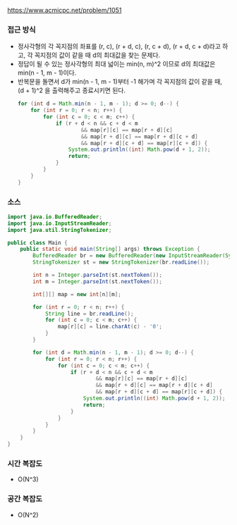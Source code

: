 
https://www.acmicpc.net/problem/1051

### 접근 방식
- 정사각형의 각 꼭지점의 좌표를 (r, c), (r + d, c), (r, c + d), (r + d, c + d)라고 하고, 각 꼭지점의 값이 같을 때 d의 최대값을 찾는 문제다.
- 정답이 될 수 있는 정사각형의 최대 넓이는 min(n, m)^2 이므로 d의 최대값은 min(n - 1, m - 1)이다.
- 반복문을 돌면서 d가 min(n - 1, m - 1)부터 -1 해가며 각 꼭지점의 값이 같을 때, (d + 1)^2 을 출력해주고 종료시키면 된다.
    ```java
    for (int d = Math.min(n - 1, m - 1); d >= 0; d--) {
        for (int r = 0; r < n; r++) {
            for (int c = 0; c < m; c++) {
                if (r + d < n && c + d < m
                        && map[r][c] == map[r + d][c]
                        && map[r + d][c] == map[r + d][c + d]
                        && map[r + d][c + d] == map[r][c + d]) {
                    System.out.println((int) Math.pow(d + 1, 2));
                    return;
                }
            }
        }
    }  
  ```
  

### 소스
```java
import java.io.BufferedReader;
import java.io.InputStreamReader;
import java.util.StringTokenizer;

public class Main {
    public static void main(String[] args) throws Exception {
        BufferedReader br = new BufferedReader(new InputStreamReader(System.in));
        StringTokenizer st = new StringTokenizer(br.readLine());

        int n = Integer.parseInt(st.nextToken());
        int m = Integer.parseInt(st.nextToken());

        int[][] map = new int[n][m];

        for (int r = 0; r < n; r++) {
            String line = br.readLine();
            for (int c = 0; c < m; c++) {
                map[r][c] = line.charAt(c) - '0';
            }
        }

        for (int d = Math.min(n - 1, m - 1); d >= 0; d--) {
            for (int r = 0; r < n; r++) {
                for (int c = 0; c < m; c++) {
                    if (r + d < n && c + d < m
                            && map[r][c] == map[r + d][c]
                            && map[r + d][c] == map[r + d][c + d]
                            && map[r + d][c + d] == map[r][c + d]) {
                        System.out.println((int) Math.pow(d + 1, 2));
                        return;
                    }
                }
            }
        }
    }
}

```

### 시간 복잡도
- O(N^3)

### 공간 복잡도
- O(N^2)
